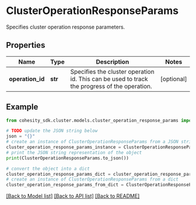 # ClusterOperationResponseParams

Specifies cluster operation response parameters.

## Properties

Name | Type | Description | Notes
------------ | ------------- | ------------- | -------------
**operation_id** | **str** | Specifies the cluster operation id. This can be used to track the progress of the operation. | [optional] 

## Example

```python
from cohesity_sdk.cluster.models.cluster_operation_response_params import ClusterOperationResponseParams

# TODO update the JSON string below
json = "{}"
# create an instance of ClusterOperationResponseParams from a JSON string
cluster_operation_response_params_instance = ClusterOperationResponseParams.from_json(json)
# print the JSON string representation of the object
print(ClusterOperationResponseParams.to_json())

# convert the object into a dict
cluster_operation_response_params_dict = cluster_operation_response_params_instance.to_dict()
# create an instance of ClusterOperationResponseParams from a dict
cluster_operation_response_params_from_dict = ClusterOperationResponseParams.from_dict(cluster_operation_response_params_dict)
```
[[Back to Model list]](../README.md#documentation-for-models) [[Back to API list]](../README.md#documentation-for-api-endpoints) [[Back to README]](../README.md)


